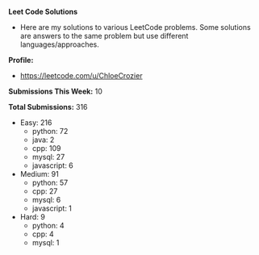 **Leet Code Solutions**

- Here are my solutions to various LeetCode problems. Some solutions are answers to the same problem but use different languages/approaches.

**Profile:**

- https://leetcode.com/u/ChloeCrozier

**Submissions This Week:** 10

**Total Submissions:** 316
- Easy: 216
  - python: 72
  - java: 2
  - cpp: 109
  - mysql: 27
  - javascript: 6
- Medium: 91
  - python: 57
  - cpp: 27
  - mysql: 6
  - javascript: 1
- Hard: 9
  - python: 4
  - cpp: 4
  - mysql: 1